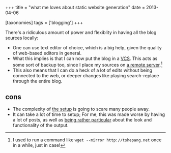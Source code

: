 +++
title = "what me loves about static website generation"
date = 2013-04-06

[taxonomies]
tags = ['blogging']
+++

There's a ridiculous amount of power and flexiblity in having all the
blog sources locally:

- One can use text editor of choice, which is a big help, given the
  quality of web-based editors in general.
- What this implies is that I can now put the blog in a [VCS]. This
  acts as some sort of backup too, since I place my sources on [a
  remote server].[^1]
- This also means that I can do a heck of a lot of edits without being
  connected to the web, or deeper changes like playing search-replace
  through the entire blog.

## cons

- The complexity of [the setup] is going to scare many people away.
- It can take a lot of time to setup; For me, this was made worse by
  having a lot of posts, as well as [being rather particular] about
  the look and functionality of the output.

[^1]: I used to run a command like `wget --mirror http://tshepang.net`
    once in a while, just in case!

[VCS]: http://en.wikipedia.org/wiki/Revision_control
[a remote server]: https://bitbucket.org/tshepang/blog
[the setup]: http://tshepang.net/blogging-with-pelican
[being rather particular]: http://tshepang.net/favorite-pelican-themes
